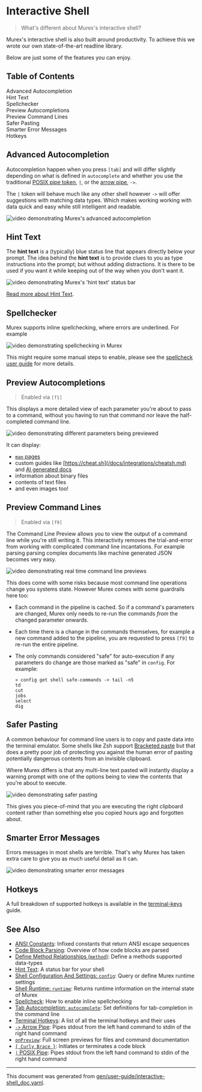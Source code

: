 # Interactive Shell

> What's different about Murex's interactive shell?

Murex's interactive shell is also built around productivity. To achieve this we
wrote our own state-of-the-art readline library.

Below are just some of the features you can enjoy.

<h2>Table of Contents</h2>

<div id="toc">

- [Advanced Autocompletion](#advanced-autocompletion)
- [Hint Text](#hint-text)
- [Spellchecker](#spellchecker)
- [Preview Autocompletions](#preview-autocompletions)
- [Preview Command Lines](#preview-command-lines)
- [Safer Pasting](#safer-pasting)
- [Smarter Error Messages](#smarter-error-messages)
- [Hotkeys](#hotkeys)

</div>



## Advanced Autocompletion

Autocompletion happen when you press `[tab]` and will differ slightly depending
on what is defined in `autocomplete` and whether you use the traditional
[POSIX pipe token](../parser/pipe-posix.md), `|`, or the [arrow pipe](../parser/pipe-arrow.md),
`->`.

The `|` token will behave much like any other shell however `->` will offer
suggestions with matching data types. Which makes working working with data
quick and easy while still intelligent and readable.

![video demonstrating Murex's advanced autocompletion](/images/vhs-autocompletion-dark.gif)

## Hint Text

The **hint text** is a (typically) blue status line that appears directly below
your prompt. The idea behind the **hint text** is to provide clues to you as
type instructions into the prompt; but without adding distractions. It is there
to be used if you want it while keeping out of the way when you don't want it.

![video demonstrating Murex's 'hint text' status bar](/images/vhs-hint-text-dark.gif)

[Read more about Hint Text](/docs/user-guide/hint-text.md).

## Spellchecker

Murex supports inline spellchecking, where errors are underlined. For example

![video demonstrating spellchecking in Murex](/images/vhs-spellchecker-dark.gif)

This might require some manual steps to enable, please see the [spellcheck user guide](spellcheck.md)
for more details.

## Preview Autocompletions

> Enabled via `[f1]`

This displays a more detailed view of each parameter you're about to pass to a
command, without you having to run that command nor leave the half-completed
command line.

![video demonstrating different parameters being previewed](/images/vhs-preview-autocomplete-dark.gif)

It can display:
* [`man` pages](/docs/integrations/man-pages.md)
* custom guides like [https://cheat.sh](/docs/integrations/cheatsh.md) and [AI generated docs](/docs/integrations/chatgpt.md)
* information about binary files
* contents of text files
* and even images too!


## Preview Command Lines

> Enabled via `[f9]`

The Command Line Preview allows you to view the output of a command line while
you're still writing it. This interactivity removes the trial-and-error from
working with complicated command line incantations. For example parsing parsing
complex documents like machine generated JSON becomes very easy.

![video demonstrating real time command line previews](/images/vhs-preview-commandline-dark.gif)

This does come with some risks because most command line operations change you
systems state. However Murex comes with some guardrails here too:

* Each command in the pipeline is cached. So if a command's parameters are
  changed, Murex only needs to re-run the commands _from_ the changed
  parameter onwards.

* Each time there is a change in the commands themselves, for example a new
  command added to the pipeline, you are requested to press `[f9]` to re-run
  the entire pipeline.

* The only commands considered "safe" for auto-execution if any parameters do
  change are those marked as "safe" in `config`. For example:
  ```
  » config get shell safe-commands -> tail -n5
  td
  cut
  jobs
  select
  dig
  ```

## Safer Pasting

A common behaviour for command line users is to copy and paste data into the
terminal emulator. Some shells like Zsh support [Bracketed paste](https://en.wikipedia.org/wiki/Bracketed-paste)
but that does a pretty poor job of protecting you against the human error of
pasting potentially dangerous contents from an invisible clipboard.

Where Murex differs is that any multi-line text pasted will instantly display
a warning prompt with one of the options being to view the contents that you're
about to execute.

![video demonstrating safer pasting](/images/vhs-pasting-safety-dark.gif)

This gives you piece-of-mind that you are executing the right clipboard content
rather than something else you copied hours ago and forgotten about.

## Smarter Error Messages

Errors messages in most shells are terrible. That's why Murex has taken extra care to
give you as much useful detail as it can.

![video demonstrating smarter error messages](/images/vhs-better-errors-errmsg-dark.png)

## Hotkeys

A full breakdown of supported hotkeys is available in the [terminal-keys](terminal-keys.md)
guide.

## See Also

* [ANSI Constants](../user-guide/ansi.md):
  Infixed constants that return ANSI escape sequences
* [Code Block Parsing](../user-guide/code-block.md):
  Overview of how code blocks are parsed
* [Define Method Relationships (`method`)](../commands/method.md):
  Define a methods supported data-types
* [Hint Text](../user-guide/hint-text.md):
  A status bar for your shell
* [Shell Configuration And Settings: `config`](../commands/config.md):
  Query or define Murex runtime settings
* [Shell Runtime: `runtime`](../commands/runtime.md):
  Returns runtime information on the internal state of Murex
* [Spellcheck](../integrations/spellcheck.md):
  How to enable inline spellchecking
* [Tab Autocompletion: `autocomplete`](../commands/autocomplete.md):
  Set definitions for tab-completion in the command line
* [Terminal Hotkeys](../user-guide/terminal-keys.md):
  A list of all the terminal hotkeys and their uses
* [`->` Arrow Pipe](../parser/pipe-arrow.md):
  Pipes stdout from the left hand command to stdin of the right hand command
* [`onPreview`](../events/onpreview.md):
  Full screen previews for files and command documentation
* [`{ Curly Brace }`](../parser/curly-brace.md):
  Initiates or terminates a code block
* [`|` POSIX Pipe](../parser/pipe-posix.md):
  Pipes stdout from the left hand command to stdin of the right hand command

<hr/>

This document was generated from [gen/user-guide/interactive-shell_doc.yaml](https://github.com/lmorg/murex/blob/master/gen/user-guide/interactive-shell_doc.yaml).